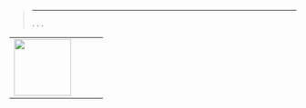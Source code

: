 
>****
>. . .
> [](https://market.jeedom.com/index.php?v=d&p=market&type=plugin&categorie=core+v3.3) 


| | | | |
|--- | --- | --- | ---|
|<img src="./beta/._icon.png" class="pluginLogo" width="100" />||<br/>|<br/>[](https://market.jeedom.com/index.php?v=d&p=market_display&id=-1)<br/>[](./beta/changelog.md)|
